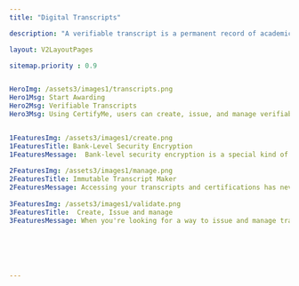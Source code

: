 ```yaml
---
title: "Digital Transcripts"

description: "A verifiable transcript is a permanent record of academic achievements. CertifyMe, users can create, issue, and manage verifiable transcripts with advanced bank-level security encryptions."

layout: V2LayoutPages

sitemap.priority : 0.9


HeroImg: /assets3/images1/transcripts.png
Hero1Msg: Start Awarding
Hero2Msg: Verifiable Transcripts
Hero3Msg: Using CertifyMe, users can create, issue, and manage verifiable transcripts with advanced bank-level security encryptions.


1FeaturesImg: /assets3/images1/create.png
1FeaturesTitle: Bank-Level Security Encryption
1FeaturesMessage:  Bank-level security encryption is a special kind of encryption that is designed to protect the data on your wire transfer, which can be very sensitive. Because of the sensitive nature of your wire transfer information, we use advanced security encryptions to make your transcripts secure.
                  
2FeaturesImg: /assets3/images1/manage.png
2FeaturesTitle: Immutable Transcript Maker
2FeaturesMessage: Accessing your transcripts and certifications has never been easier. You can now issue transcripts with complete white-labelled credential pages, that is, a URL, logo, footer, and header of the credential page that match your brand. The white-labelled credential page can be generated using the AWS Quantum Ledger and blockchain platform, which is highly secure, reliable, and scalable. Our white-labelled transcripts are certified by a third-party auditor to ensure the authenticity of each transcript.
                  
3FeaturesImg: /assets3/images1/validate.png
3FeaturesTitle:  Create, Issue and manage
3FeaturesMessage: When you're looking for a way to issue and manage transcripts, we've got you covered. With our advanced editor, you can create templates easily, and we have multiple methods of issuing quick awards: CSV, APIs for issuing the credential, analytics, and more manageable options so you can measure and analyze your program. CertifyMe is easy-to-use and has all the features that you need to get started on your transcript issuance journey.






---
```

